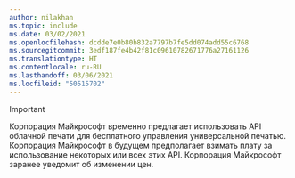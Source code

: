 ```yaml
---
author: nilakhan
ms.topic: include
ms.date: 03/02/2021
ms.openlocfilehash: dcdde7e0b80b832a7797b7fe5dd074add55c6768
ms.sourcegitcommit: 3edf187fe4b42f81c09610782671776a27161126
ms.translationtype: HT
ms.contentlocale: ru-RU
ms.lasthandoff: 03/06/2021
ms.locfileid: "50515702"
---
```

<!-- markdownlint-disable MD041-->

> [!IMPORTANT]
> Корпорация Майкрософт временно предлагает использовать API облачной печати для бесплатного управления универсальной печатью. Корпорация Майкрософт в будущем предполагает взимать плату за использование некоторых или всех этих API. Корпорация Майкрософт заранее уведомит об изменении цен.